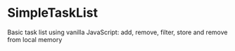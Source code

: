 # SimpleTaskList
Basic task list using vanilla JavaScript: add, remove, filter, store and remove from local memory
